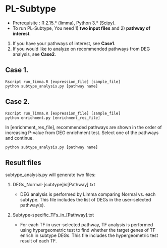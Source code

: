 # PL-Subtype
* Prerequisite : R 2.15.* (limma), Python 3.* (Scipy).
* To run PL-Subtype, You need 1) **two input files** and 2) **pathway of interest**.
1. If you have your pathways of interest, see **Case1**.
2. If you would like to analyze on recommended pathways from DEG analysis, see **Case2**.

## Case 1.
```console
Rscript run_limma.R [expression_file] [sample_file]
python subtype_analysis.py [pathway name]
```
## Case 2. 
```console
Rscript run_limma.R [expression_file] [sample_file]
python enrichment.py [enrichment_res_file]
```
In [enrichment_res_file], recommended pathways are shown in the order of increasing P-value from DEG enrichment test.
Select one of the pathways and continue.

```console
python subtype_analysis.py [pathway name]
```

## Result files
subtype_analysis.py will generate two files:
1. DEGs_Normal-[subtype]_in_[Pathway].txt
   - DEG analysis is performed by Limma comparing Normal vs. each subtype. This file includes the list of DEGs in the user-selected pathway(s).

2. Subtype-specific_TFs_in_[Pathway].txt
   - For each TF in user-selected pathway, TF analysis is performed using hypergeometric test to find whether the target genes of TF enrich in subtype DEGs. This file includes the hypergeometric test result of each TF.
